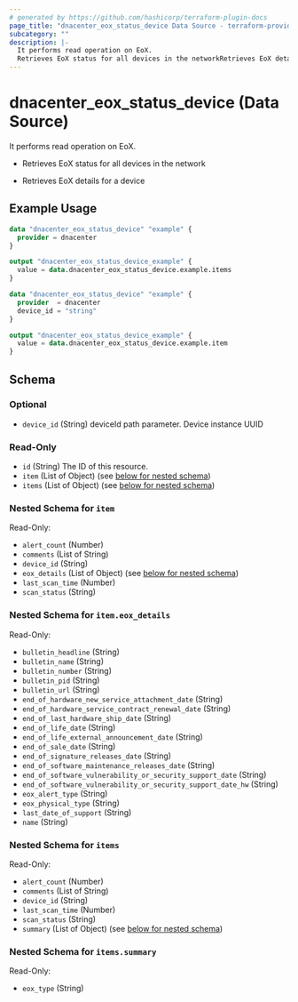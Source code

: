 ```yaml
---
# generated by https://github.com/hashicorp/terraform-plugin-docs
page_title: "dnacenter_eox_status_device Data Source - terraform-provider-dnacenter"
subcategory: ""
description: |-
  It performs read operation on EoX.
  Retrieves EoX status for all devices in the networkRetrieves EoX details for a device
---
```


# dnacenter_eox_status_device (Data Source)

It performs read operation on EoX.

- Retrieves EoX status for all devices in the network

- Retrieves EoX details for a device

## Example Usage

```terraform
data "dnacenter_eox_status_device" "example" {
  provider = dnacenter
}

output "dnacenter_eox_status_device_example" {
  value = data.dnacenter_eox_status_device.example.items
}

data "dnacenter_eox_status_device" "example" {
  provider  = dnacenter
  device_id = "string"
}

output "dnacenter_eox_status_device_example" {
  value = data.dnacenter_eox_status_device.example.item
}
```

<!-- schema generated by tfplugindocs -->
## Schema

### Optional

- `device_id` (String) deviceId path parameter. Device instance UUID

### Read-Only

- `id` (String) The ID of this resource.
- `item` (List of Object) (see [below for nested schema](#nestedatt--item))
- `items` (List of Object) (see [below for nested schema](#nestedatt--items))

<a id="nestedatt--item"></a>
### Nested Schema for `item`

Read-Only:

- `alert_count` (Number)
- `comments` (List of String)
- `device_id` (String)
- `eox_details` (List of Object) (see [below for nested schema](#nestedobjatt--item--eox_details))
- `last_scan_time` (Number)
- `scan_status` (String)

<a id="nestedobjatt--item--eox_details"></a>
### Nested Schema for `item.eox_details`

Read-Only:

- `bulletin_headline` (String)
- `bulletin_name` (String)
- `bulletin_number` (String)
- `bulletin_pid` (String)
- `bulletin_url` (String)
- `end_of_hardware_new_service_attachment_date` (String)
- `end_of_hardware_service_contract_renewal_date` (String)
- `end_of_last_hardware_ship_date` (String)
- `end_of_life_date` (String)
- `end_of_life_external_announcement_date` (String)
- `end_of_sale_date` (String)
- `end_of_signature_releases_date` (String)
- `end_of_software_maintenance_releases_date` (String)
- `end_of_software_vulnerability_or_security_support_date` (String)
- `end_of_software_vulnerability_or_security_support_date_hw` (String)
- `eox_alert_type` (String)
- `eox_physical_type` (String)
- `last_date_of_support` (String)
- `name` (String)



<a id="nestedatt--items"></a>
### Nested Schema for `items`

Read-Only:

- `alert_count` (Number)
- `comments` (List of String)
- `device_id` (String)
- `last_scan_time` (Number)
- `scan_status` (String)
- `summary` (List of Object) (see [below for nested schema](#nestedobjatt--items--summary))

<a id="nestedobjatt--items--summary"></a>
### Nested Schema for `items.summary`

Read-Only:

- `eox_type` (String)
